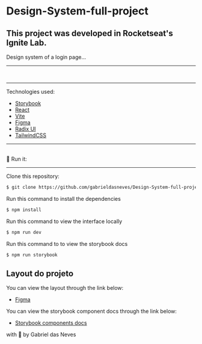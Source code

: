 # Design-System-full-project

## This project was developed in Rocketseat's Ignite Lab. 

Design system of a login page...

<hr>

<br>

<hr>
Technologies used:

* [Storybook](https://storybook.js.org/)
* [React](https://reactjs.org/)
* [Vite](https://vitejs.dev/)
* [Figma](https://www.figma.com/)
* [Radix UI](https://www.radix-ui.com/)
* [TailwindCSS](https://tailwindcss.com/)

<hr>

<br>
🚀  Run it:
<hr>

Clone this repository:


```sh
$ git clone https://github.com/gabrieldasneves/Design-System-full-project.git
```


Run this command to install the dependencies

```sh
$ npm install
```
Run this command to view the interface locally

```sh
$ npm run dev
```
Run this command to to view the storybook docs

```sh
$ npm run storybook
```


## Layout do projeto
You can view the layout through the link below:
* [Figma](https://www.figma.com/file/OLUcPr2gfiJ75lc5utEXQa/Design-System?node-id=1%3A2)

You can view the storybook component docs through the link below:

* [Storybook components docs](https://gabrieldasneves.github.io/Design-System-full-project/?path=/story/components-button--default)


with 💜 by Gabriel das Neves

